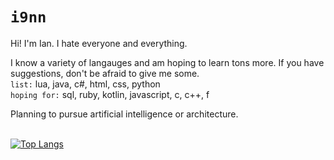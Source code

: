 # `i9nn`

Hi! I'm Ian. I hate everyone and everything.

I know a variety of langauges and am hoping to learn tons more. If you have suggestions, don't be afraid to give me some. 
<br>`list:` lua, java, c#, html, css, python
<br>`hoping for:` sql, ruby, kotlin, javascript, c, c++, f

Planning to pursue artificial intelligence or architecture. 

<br>[![Top Langs](https://github-readme-stats.vercel.app/api/top-langs/?username=i9nn&theme=react&layout=compact&hide=cmake,swift,kotlin,objective-c,Vim+script,powershell,html&langs_count=10)](https://github.com/anuraghazra/github-readme-stats)
